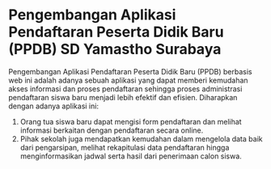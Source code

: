 # Pengembangan Aplikasi Pendaftaran Peserta Didik Baru (PPDB) SD Yamastho Surabaya

Pengembangan Aplikasi Pendaftaran Peserta Didik Baru (PPDB) berbasis web ini adalah adanya sebuah aplikasi yang dapat memberi kemudahan akses informasi dan proses pendaftaran sehingga proses administrasi pendaftaran siswa baru menjadi lebih efektif dan efisien. Diharapkan dengan adanya aplikasi ini: 
1. Orang tua siswa baru dapat mengisi form pendaftaran dan melihat informasi berkaitan dengan pendaftaran secara online.
2. Pihak sekolah juga mendapatkan kemudahan dalam mengelola data baik dari pengarsipan, melihat rekapitulasi data pendaftaran hingga menginformasikan jadwal serta hasil dari penerimaan calon siswa.
